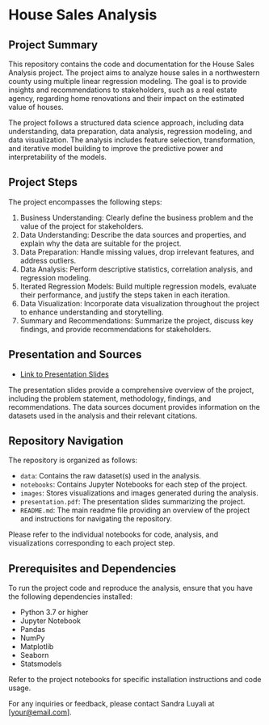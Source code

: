 # House Sales Analysis

## Project Summary
This repository contains the code and documentation for the House Sales Analysis project. The project aims to analyze house sales in a northwestern county using multiple linear regression modeling. The goal is to provide insights and recommendations to stakeholders, such as a real estate agency, regarding home renovations and their impact on the estimated value of houses.

The project follows a structured data science approach, including data understanding, data preparation, data analysis, regression modeling, and data visualization. The analysis includes feature selection, transformation, and iterative model building to improve the predictive power and interpretability of the models.

## Project Steps
The project encompasses the following steps:

1. Business Understanding: Clearly define the business problem and the value of the project for stakeholders.
2. Data Understanding: Describe the data sources and properties, and explain why the data are suitable for the project.
3. Data Preparation: Handle missing values, drop irrelevant features, and address outliers.
4. Data Analysis: Perform descriptive statistics, correlation analysis, and regression modeling.
5. Iterated Regression Models: Build multiple regression models, evaluate their performance, and justify the steps taken in each iteration.
6. Data Visualization: Incorporate data visualization throughout the project to enhance understanding and storytelling.
7. Summary and Recommendations: Summarize the project, discuss key findings, and provide recommendations for stakeholders.

## Presentation and Sources
- [Link to Presentation Slides](https://www.canva.com/design/DAFoD3_nkEU/fbDwd3MqOMnq-LB2H6fDog/edit)
  

The presentation slides provide a comprehensive overview of the project, including the problem statement, methodology, findings, and recommendations. The data sources document provides information on the datasets used in the analysis and their relevant citations.

## Repository Navigation
The repository is organized as follows:

- `data`: Contains the raw dataset(s) used in the analysis.
- `notebooks`: Contains Jupyter Notebooks for each step of the project.
- `images`: Stores visualizations and images generated during the analysis.
- `presentation.pdf`: The presentation slides summarizing the project.
- `README.md`: The main readme file providing an overview of the project and instructions for navigating the repository.

Please refer to the individual notebooks for code, analysis, and visualizations corresponding to each project step.

## Prerequisites and Dependencies
To run the project code and reproduce the analysis, ensure that you have the following dependencies installed:

- Python 3.7 or higher
- Jupyter Notebook
- Pandas
- NumPy
- Matplotlib
- Seaborn
- Statsmodels

Refer to the project notebooks for specific installation instructions and code usage.


For any inquiries or feedback, please contact Sandra Luyali at [your@email.com].
